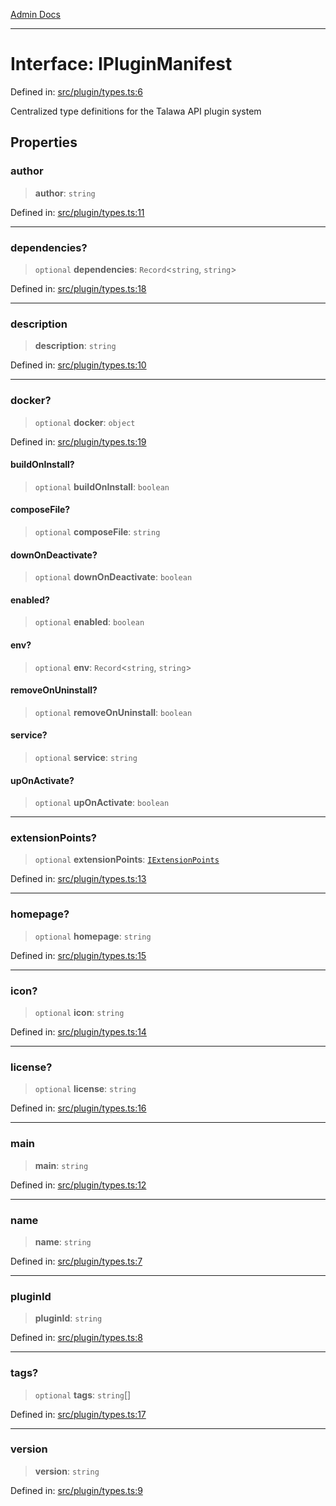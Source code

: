 [Admin Docs](/)

***

# Interface: IPluginManifest

Defined in: [src/plugin/types.ts:6](https://github.com/Sourya07/talawa-api/blob/ead7a48e0174153214ee7311f8b242ee1c1a12ca/src/plugin/types.ts#L6)

Centralized type definitions for the Talawa API plugin system

## Properties

### author

> **author**: `string`

Defined in: [src/plugin/types.ts:11](https://github.com/Sourya07/talawa-api/blob/ead7a48e0174153214ee7311f8b242ee1c1a12ca/src/plugin/types.ts#L11)

***

### dependencies?

> `optional` **dependencies**: `Record`\<`string`, `string`\>

Defined in: [src/plugin/types.ts:18](https://github.com/Sourya07/talawa-api/blob/ead7a48e0174153214ee7311f8b242ee1c1a12ca/src/plugin/types.ts#L18)

***

### description

> **description**: `string`

Defined in: [src/plugin/types.ts:10](https://github.com/Sourya07/talawa-api/blob/ead7a48e0174153214ee7311f8b242ee1c1a12ca/src/plugin/types.ts#L10)

***

### docker?

> `optional` **docker**: `object`

Defined in: [src/plugin/types.ts:19](https://github.com/Sourya07/talawa-api/blob/ead7a48e0174153214ee7311f8b242ee1c1a12ca/src/plugin/types.ts#L19)

#### buildOnInstall?

> `optional` **buildOnInstall**: `boolean`

#### composeFile?

> `optional` **composeFile**: `string`

#### downOnDeactivate?

> `optional` **downOnDeactivate**: `boolean`

#### enabled?

> `optional` **enabled**: `boolean`

#### env?

> `optional` **env**: `Record`\<`string`, `string`\>

#### removeOnUninstall?

> `optional` **removeOnUninstall**: `boolean`

#### service?

> `optional` **service**: `string`

#### upOnActivate?

> `optional` **upOnActivate**: `boolean`

***

### extensionPoints?

> `optional` **extensionPoints**: [`IExtensionPoints`](IExtensionPoints.md)

Defined in: [src/plugin/types.ts:13](https://github.com/Sourya07/talawa-api/blob/ead7a48e0174153214ee7311f8b242ee1c1a12ca/src/plugin/types.ts#L13)

***

### homepage?

> `optional` **homepage**: `string`

Defined in: [src/plugin/types.ts:15](https://github.com/Sourya07/talawa-api/blob/ead7a48e0174153214ee7311f8b242ee1c1a12ca/src/plugin/types.ts#L15)

***

### icon?

> `optional` **icon**: `string`

Defined in: [src/plugin/types.ts:14](https://github.com/Sourya07/talawa-api/blob/ead7a48e0174153214ee7311f8b242ee1c1a12ca/src/plugin/types.ts#L14)

***

### license?

> `optional` **license**: `string`

Defined in: [src/plugin/types.ts:16](https://github.com/Sourya07/talawa-api/blob/ead7a48e0174153214ee7311f8b242ee1c1a12ca/src/plugin/types.ts#L16)

***

### main

> **main**: `string`

Defined in: [src/plugin/types.ts:12](https://github.com/Sourya07/talawa-api/blob/ead7a48e0174153214ee7311f8b242ee1c1a12ca/src/plugin/types.ts#L12)

***

### name

> **name**: `string`

Defined in: [src/plugin/types.ts:7](https://github.com/Sourya07/talawa-api/blob/ead7a48e0174153214ee7311f8b242ee1c1a12ca/src/plugin/types.ts#L7)

***

### pluginId

> **pluginId**: `string`

Defined in: [src/plugin/types.ts:8](https://github.com/Sourya07/talawa-api/blob/ead7a48e0174153214ee7311f8b242ee1c1a12ca/src/plugin/types.ts#L8)

***

### tags?

> `optional` **tags**: `string`[]

Defined in: [src/plugin/types.ts:17](https://github.com/Sourya07/talawa-api/blob/ead7a48e0174153214ee7311f8b242ee1c1a12ca/src/plugin/types.ts#L17)

***

### version

> **version**: `string`

Defined in: [src/plugin/types.ts:9](https://github.com/Sourya07/talawa-api/blob/ead7a48e0174153214ee7311f8b242ee1c1a12ca/src/plugin/types.ts#L9)
